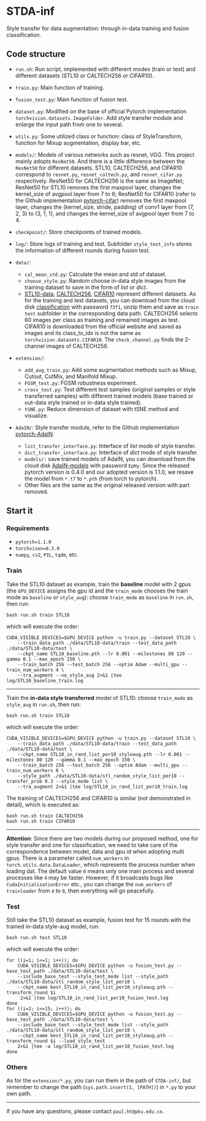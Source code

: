 # STDA-inf
Style transfer for data augmentation: through in-data training and fusion classification.


## Code structure
- `run.sh`: Run script, implemented with different modes (train or test) and different datasets (STL10 or CALTECH256 or CIFAR10).

- `train.py`: Main function of training.

- `fusion_test.py`: Main function of fusion test.

- `dataset.py`: Modified on the base of official Pytorch implementation `torchvision.datasets.ImageFolder`. Add style transfer module and enlarge the input path from one to several.

- `utils.py`: Some utilized class or function: class of StyleTransform, function for Mixup augmentation, display bar, etc.

- `models/`: Models of various networks such as resnet, VGG. This project mainly adopts `ResNet50`. And there is a little difference between the `ResNet50` for different datasets. STL10, CALTECH256, and CIFAR10 correspond to `resnet.py`, `resnet_caltech.py`, and `resnet_cifar.py` respectively. ResNet50 for CALTECH256 is the same as ImageNet; ResNet50 for STL10 removes the first maxpool layer, changes the kernel_size of avgpool layer from 7 to 6; ResNet50 for CIFAR10 (refer to the Github implementation [pytorch-cifar](https://github.com/kuangliu/pytorch-cifar)) removes the first maxpool layer, changes the (kernel_size, stride, padding) of conv1 layer from (7, 2, 3) to (3, 1, 1), and changes the kernel_size of avgpool layer from 7 to 4.

- `checkpoint/`: Store checkpoints of trained models.

- `log/`: Store logs of training and test. Subfolder `style_test_info` stores the information of different rounds during fusion test.   

- `data/`: 
  * `cal_mean_std.py`: Calculate the mean and std of dataset.
  * `choose_style.py`: Random choose in-data style images from the training dataset to save in the form of *list* or *dict*.
  * [STL10-data](https://cs.stanford.edu/~acoates/stl10/), [CALTECH256](http://www.vision.caltech.edu/Image_Datasets/Caltech256/), [CIFAR10](http://www.cs.toronto.edu/~kriz/cifar.html) represent different datasets. As for the training and test datasets, you can download from the cloud disk [classification](https://disk.pku.edu.cn:443/link/F0B1ED091A1D5901B06358213A7CD533) with password `73f1`, unzip them and save as `train` `test` subfolder in the corresponding data path. CALTECH256 selects 60 images per class as training and remained images as test. CIFAR10 is downloaded from the official website and saved as images and its class_to_idx is not the same as `torchvision.datasets.CIFAR10`. The `check_channel.py` finds the 2-channel images of CALTECH256.
  
- `extension/`:
  * `add_aug_train.py`: Add some augmentation methods such as Mixup, Cutout, CutMix, and Manifold Mixup.
  * `FGSM_test.py`: FGSM robustness experiment.
  * `cross_test.py`: Test different test samples (original samples or style transferred samples) with different trained models (base trained or out-data style trained or in-data style trained).
  * `tSNE.py`: Reduce dimension of dataset with tSNE method and visualize.

- `AdaIN/`: Style transfer module, refer to the Github implementation [pytorch-AdaIN](https://github.com/naoto0804/pytorch-AdaIN). 
  * `list_transfer_interface.py`: Interface of *list* mode of style transfer.
  * `dict_transfer_interface.py`: Interface of *dict* mode of style transfer.
  * `models/:` save trained models of AdaIN, you can download from the cloud disk [AdaIN-models](https://disk.pku.edu.cn:443/link/F212AA16F0ECC045040A457B28DC65DD) with password `EpHy`. Since the released pytorch version is 0.4.0 and our adopted version is 1.1.0, we resave the model from `*.t7` to `*.pth` (from torch to pytorch).
  * Other files are the same as the original released version with part removed.

## Start it
### Requirements
- `pytorch=1.1.0`
- `torchvison=0.3.0`
- `numpy`, `cv2`, `PIL`, `tqdm`, etc.

### Train
Take the STL10 dataset as example, train the **baseline** model with 2 gpus (the `GPU_DEVICE` assigns the gpu id and the `train_mode` chooses the train mode as `baseline` or `style_aug`): choose `train_mode` as `baseline` in `run.sh`, then run:
```
bash run.sh train STL10
```
which will execute the order:
```
CUDA_VISIBLE_DEVICES=$GPU_DEVICE python -u train.py --dataset STL10 \
    --train_data_path ./data/STL10-data/train --test_data_path ./data/STL10-data/test \
    --ckpt_name STL10_baseline.pth --lr 0.001 --milestones 80 120 --gamma 0.1 --max_epoch 150 \
    --train_batch 256 --test_batch 256 --optim Adam --multi_gpu --train_num_workers 4 \
    --tra_augment --no_style_aug 2>&1 |tee log/STL10_baseline_train.log
```
---

Train the **in-data style transferred** model of STL10: choose `train_mode` as `style_aug` in `run.sh`, then run:
```
bash run.sh train STL10
```
which will execute the order:
```
CUDA_VISIBLE_DEVICES=$GPU_DEVICE python -u train.py --dataset STL10 \
    --train_data_path ./data/STL10-data/train --test_data_path ./data/STL10-data/test \
    --ckpt_name STL10_in_rand_list_per10_styleaug.pth --lr 0.001 --milestones 80 120 --gamma 0.1 --max_epoch 150 \
    --train_batch 256 --test_batch 256 --optim Adam --multi_gpu --train_num_workers 0 \
    --style_path ./data/STL10-data/stl_random_style_list_per10 --transfer_prob 0.3 --style_mode list \
    --tra_augment 2>&1 |tee log/STL10_in_rand_list_per10_train.log
```

The training of CALTECH256 and CIFAR10 is similar (not demonstrated in detail), which is executed as:
```
bash run.sh train CALTECH256
bash run.sh train CIFAR10
```

---
**Attention**:
Since there are two models during our proposed method, one for style transfer and one for classification, we need to take care of the correspondence between model, data and gpu id when adopting multi gpus. There is a parameter called `num_workers` in `torch.utils.data.DataLoader`, which represents the process number when loading dat. The default value `0` means only one main process and several processes like `4` may be faster. However, if it broadcasts bugs like `CudaInitializationError` etc., you can change the `num_workers` of `trainloader` from `4` to `0`, then everything will go peacefully.

### Test
Still take the STL10 dataset as example, fusion test for 15 rounds with the trained in-data style-aug model, run:  
```
bash run.sh test STL10
```
which will execute the order:
```
for ((i=1; i<=1; i++)); do
    CUDA_VISIBLE_DEVICES=$GPU_DEVICE python -u fusion_test.py --base_test_path ./data/STL10-data/test \
    --include_base_test --style_test_mode list --style_path ./data/STL10-data/stl_random_style_list_per10 \
    --ckpt_name best_STL10_in_rand_list_per10_styleaug.pth --transform_round $i
     2>&1 |tee log/STL10_in_rand_list_per10_fusion_test.log
done
for ((i=2; i<=15; i++)); do
    CUDA_VISIBLE_DEVICES=$GPU_DEVICE python -u fusion_test.py --base_test_path ./data/STL10-data/test \
    --include_base_test --style_test_mode list --style_path ./data/STL10-data/stl_random_style_list_per10 \
    --ckpt_name best_STL10_in_rand_list_per10_styleaug.pth --transform_round $i --load_style_test
    2>&1 |tee -a log/STL10_in_rand_list_per10_fusion_test.log
done
```

### Others
As for the `extension/*.py`, you can run them in the path of `STDA-inf/`, but remember to change the path (`sys.path.insert(1, [PATH])`) in `*.py` to your own path.

---

If you have any questions, please contact `paul.ht@pku.edu.cn`.
